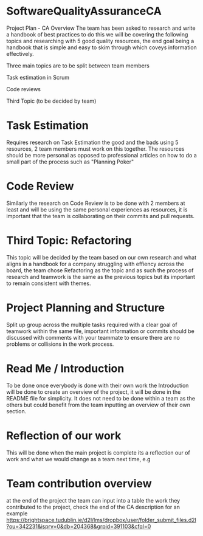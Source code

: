 # SoftwareQualityAssuranceCA
Project Plan - CA Overview
The team has been asked to research and write a handbook of best practices
to do this we will be covering the following topics and researching with 5 good quality resources,
the end goal being a handbook that is simple and easy to skim through which coveys information
effectively.

Three main topics are to be split between team members 

Task estimation in Scrum

Code reviews

Third Topic (to be decided by team)


# Task Estimation
Requires research on Task Estimation the good and the bads using 5 resources, 2 team members must work on this together. The resources should be more personal as opposed to professional articles on how to do a small part of the process such as "Planning Poker"

# Code Review

Similarly the research on Code Review is to be done with 2 members at least and will be using the same personal experiences as resources, it is important that the team is collaborating on their commits and pull requests.

# Third Topic: Refactoring
This topic will be decided by the team based on our own research and what aligns in a handbook for a company struggling with effiency across the board, the team chose Refactoring as the topic and as such the process of research and teamwork is the same as the previous topics but its important to remain consistent with themes.

# Project Planning and Structure
Split up group across the multiple tasks required with a clear goal of teamwork within the same file, important information or commits should be discussed with comments with your teammate to ensure there are no problems or collisions in the work process.


# Read Me / Introduction
To be done once everybody is done with their own work the Introduction will be done to create an overview of the project, it will be done in the README file for simplicity. It does not need to be done within a team as the others but could benefit from the team inputting an overview of their own section.


# Reflection of our work
This will be done when the main project is complete its a reflection our of work and what we would change as a team next time, e.g 

# Team contribution overview
at the end of the project the team can input into a table the work they contributed to the project, check the end of the CA description for an example https://brightspace.tudublin.ie/d2l/lms/dropbox/user/folder_submit_files.d2l?ou=342231&isprv=0&db=204368&grpid=391103&cfql=0
